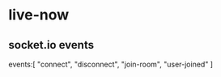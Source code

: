 # live-now

## socket.io events
  events:[
    "connect",
    "disconnect",
    "join-room",
    "user-joined"
  ]
